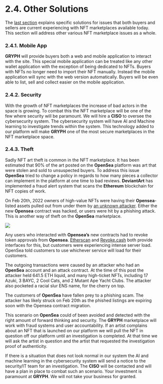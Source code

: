 # 2.4. Other Solutions

The [last section](2.3.-for-buyers-and-sellers.md) explains specific solutions for issues that both buyers and sellers are current experiencing with NFT marketplaces available today. This section will address other various NFT marketplace issues as a whole.

### 2.4.1. Mobile App

**GRYPH** will provide buyers both a web and mobile application to interact with the site. This special mobile application can be treated like any other wallet application with the exception of being dedicated to NFTs. Buyers with NFTs no longer need to import their NFT manually. Instead the mobile application will sync with the web version automatically. Buyers will be even able to list, sell and collect easier on the mobile application.

### 2.4.2. Security

With the growth of NFT marketplaces the increase of bad actors in the space is growing. To combat this the NFT marketplace will be one of the few where security will be paramount. We will hire a **CISO** to oversee the cybersecurity system. The cybersecurity system will have AI and Machine learning to investigate trends within the system. This technology added to our platform will make **GRYPH** one of the most secure marketplaces in the NFT marketplace space.

### 2.4.3. Theft

Sadly NFT art theft is common in the NFT marketplace. It has been estimated that 90% of the art posted on the **OpenSea** platform was art that were stolen and sold to unsuspected buyers. To address this issue **OpenSea** tried to change a policy in regards to how many pieces a collector can implement in the platform at one time to bad reviews. **DeviantArt** has implemented a fraud alert system that scans the **Ethereum** blockchain for NFT copies of work.

On Feb 20th, 2022 owners of high-value NFTs were having their **Opensea**-listed assets pulled out from under them by [an unknown attacker](https://etherscan.io/address/0x3E0DeFb880cd8e163baD68ABe66437f99A7A8A74). Either the new **Opensea** contract was hacked, or users were hit by a phishing attack. This is another way of theft on the **OpenSea** marketplace.

![](https://secureservercdn.net/198.71.233.52/ox3.24e.myftpupload.com/wp-content/uploads/2022/02/image-47.png)

Any users who interacted with **Opensea’s** new contracts had to revoke token approvals from **Opensea**. [Etherscan](https://etherscan.io/tokenapprovalchecker) and [Revoke.cash](https://revoke.cash) both provide interfaces for this, but customers were experiencing intense server load. OpenSea told customers to use whichever service will load for their customers.

The outgoing transactions were caused by an attacker who had an **OpenSea** account and an attack contract. At the time of this post the attacker held 641.5 ETH liquid, and many high-ticket NFTs, including 17 Azuki, 3 BAYC, 2 Cool Cats, and 2 Mutant Ape Yacht Clubs. The attacker also pocketed a racial slur ENS name, for the cherry on top.

The customers of **OpenSea** have fallen prey to a phishing scam. The attacker has likely struck on Feb 20th as the phished listings are expiring soon with the Opensea contract migration.

This scenario on **OpenSea** could of been avoided and detected with the right amount of forward thinking and security. The **GRYPH** marketplace will work with fraud systems and user accountability. If an artist complains about an NFT that is launched on our platform we will pull the NFT in question off our platform until an investigation is completed. At that time we will ask the artist in question and the artist that requested the investigation proof of authenticity.

If there is a situation that does not look normal in our system the AI and machine learning in the cybersecurity system will send a notice to the security/IT team for an investigation. The **CISO** will be contacted and will have a plan in place to combat such an scenario. Your investment is paramount at **GRYPH**. We will not take your business for granted.
